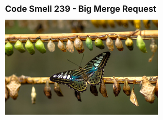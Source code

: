# Code Smell 239 - Big Merge Request
            
![Code Smell 239 - Big Merge Request](Code%20Smell%20239%20-%20Big%20Merge%20Request.jpg)

